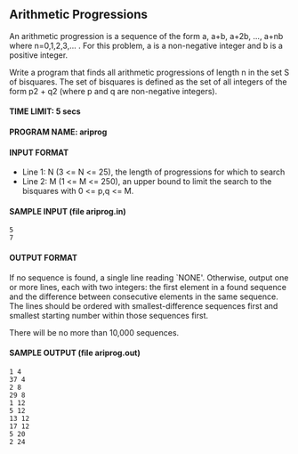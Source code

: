 ## Arithmetic Progressions

An arithmetic progression is a sequence of the form a, a+b, a+2b, ..., a+nb where n=0,1,2,3,... . For this problem, a is a non-negative integer and b is a positive integer.

Write a program that finds all arithmetic progressions of length n in the set S of bisquares. The set of bisquares is defined as the set of all integers of the form p2 + q2 (where p and q are non-negative integers).

#### TIME LIMIT: 5 secs

#### PROGRAM NAME: ariprog

#### INPUT FORMAT

* Line 1:	N (3 <= N <= 25), the length of progressions for which to search
* Line 2:	M (1 <= M <= 250), an upper bound to limit the search to the bisquares with 0 <= p,q <= M.

#### SAMPLE INPUT (file ariprog.in)
```
5
7
```

#### OUTPUT FORMAT

If no sequence is found, a single line reading `NONE'. Otherwise, output one or more lines, each with two integers: the first element in a found sequence and the difference between consecutive elements in the same sequence. The lines should be ordered with smallest-difference sequences first and smallest starting number within those sequences first.

There will be no more than 10,000 sequences.

#### SAMPLE OUTPUT (file ariprog.out)
```
1 4
37 4
2 8
29 8
1 12
5 12
13 12
17 12
5 20
2 24
```
